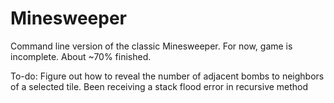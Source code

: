 # Minesweeper 

Command line version of the classic Minesweeper. For now, game is incomplete. About ~70% finished. 

To-do: Figure out how to reveal the number of adjacent bombs to neighbors of a selected tile. Been receiving a stack flood error in recursive method 
